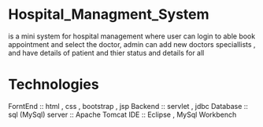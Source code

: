 # Hospital_Managment_System
is a mini system for hospital management where user can login to able book appointment and select the doctor, admin can add new doctors  speciallists , and have details of patient and thier status and details for all
# Technologies

 ForntEnd :: html , css , bootstrap , jsp 
 Backend :: servlet , jdbc
 Database :: sql (MySql)
 server :: Apache Tomcat
 IDE :: Eclipse , MySql Workbench
